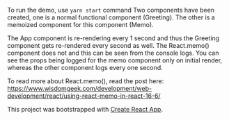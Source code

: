To run the demo, use `yarn start` command
Two components have been created, one is a normal functional component (Greeting). The other is a memoized component for this component (Memo).

The App component is re-rendering every 1 second and thus the Greeting component gets re-rendered every second as well. The React.memo() component does not and this can be seen from the console logs.
You can see the props being logged for the memo component only on initial render, whereas the other component logs every one second.

To read more about React.memo(), read the post here: https://www.wisdomgeek.com/development/web-development/react/using-react-memo-in-react-16-6/

This project was bootstrapped with [Create React App](https://github.com/facebook/create-react-app).
